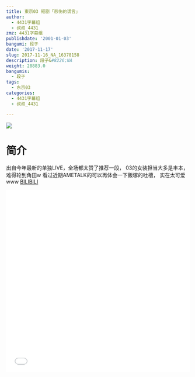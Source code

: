 ```yaml
---
title: 東京03 短剧「悲伤的谎言」
author:
  - 4431字幕组
  - 叔叔_4431
zmz: 4431字幕组
publishdate: '2001-01-03'
bangumi: 段子
date: '2017-11-17'
slug: 2017-11-16_NA_16378158
description: 段子&#8226;NA
weight: 28883.0
bangumis:
  - 段子
tags:
  - 东京03
categories:
  - 4431字幕组
  - 叔叔_4431

---
```

![](https://i.imgur.com/7lbnxED.png)
# 简介  
出自今年最新的单独LIVE，全场都太赞了推荐一段，
03的女装担当大多是丰本，难得轮到角田w
看过近期AMETALK的可以再体会一下飯塚的吐槽，
实在太可爱www
  [BILIBILI](https://www.bilibili.com/video/av16378158/)

  <iframe src="//www.bilibili.com/html/html5player.html?cid=26719884&aid=16378158" width="100%" height="500" frameborder="0" allowfullscreen="allowfullscreen"></iframe>
